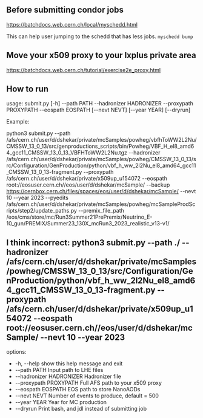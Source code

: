 ## Before submitting condor jobs
https://batchdocs.web.cern.ch/local/myschedd.html

This can help user jumping to the schedd that has less jobs.
`myschedd bump`

## Move your x509 proxy to your lxplus private area
https://batchdocs.web.cern.ch/tutorial/exercise2e_proxy.html

## How to run
usage: submit.py [-h] --path PATH --hadronizer HADRONIZER --proxypath PROXYPATH --eospath EOSPATH [--nevt NEVT] [--year YEAR] [--dryrun]

Example:

python3 submit.py --path /afs/cern.ch/user/d/dshekar/private/mcSamples/powheg/vbfhToWW2L2Nu/CMSSW_13_0_13/src/genproductions_scripts/bin/Powheg/VBF_H_el8_amd64_gcc11_CMSSW_13_0_13_VBFHToWW2L2Nu.tgz --hadronizer /afs/cern.ch/user/d/dshekar/private/mcSamples/powheg/CMSSW_13_0_13/src/Configuration/GenProduction/python/vbf_h_ww_2l2Nu_el8_amd64_gcc11_CMSSW_13_0_13-fragment.py --proxypath /afs/cern.ch/user/d/dshekar/private/x509up_u154072 --eospath root://eosuser.cern.ch//eos/user/d/dshekar/mcSample/ --backup https://cernbox.cern.ch/files/spaces/eos/user/d/dshekar/mcSample/ --nevt 10 --year 2023 --pyedits /afs/cern.ch/user/d/dshekar/private/mcSamples/powheg/mcSampleProdScripts/step2/update_paths.py  --premix_file_path /eos/cms/store/mc/Run3Summer21PrePremix/Neutrino_E-10_gun/PREMIX/Summer23_130X_mcRun3_2023_realistic_v13-v1/

## I think incorrect: python3 submit.py --path ./ --hadronizer /afs/cern.ch/user/d/dshekar/private/mcSamples/powheg/CMSSW_13_0_13/src/Configuration/GenProduction/python/vbf_h_ww_2l2Nu_el8_amd64_gcc11_CMSSW_13_0_13-fragment.py --proxypath /afs/cern.ch/user/d/dshekar/private/x509up_u154072 --eospath root://eosuser.cern.ch//eos/user/d/dshekar/mcSample/ --nevt 10 --year 2023

options:
*  -h, --help              show this help message and exit
*  --path PATH             Input path to LHE files
*  --hadronizer HADRONIZER Hadronizer file
*  --proxypath PROXYPATH   Full AFS path to your x509 proxy
*  --eospath EOSPATH       EOS path to store NanoAODs
*  --nevt NEVT             Number of events to produce, default = 500
*  --year YEAR             Year for MC production
*  --dryrun                Print bash, and jdl instead of submitting job
